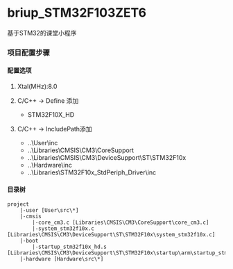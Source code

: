 # briup_STM32F103ZET6
基于STM32的课堂小程序

### 项目配置步骤

#### 配置选项
1. Xtal(MHz):8.0

2. C/C++ -> Define 添加 
    - STM32F10X_HD

3. C/C++ -> IncludePath添加
    - ..\User\inc
    - ..\Libraries\CMSIS\CM3\CoreSupport
    - ..\Libraries\CMSIS\CM3\DeviceSupport\ST\STM32F10x
    - ..\Hardware\inc
    - ..\Libraries\STM32F10x_StdPeriph_Driver\inc
    
#### 目录树
```
project
    |-user [User\src\*]  
    |-cmsis
        |-core_cm3.c [Libraries\CMSIS\CM3\CoreSupport\core_cm3.c]
        |-system_stm32f10x.c [Libraries\CMSIS\CM3\DeviceSupport\ST\STM32F10x\system_stm32f10x.c]
    |-boot
        |-startup_stm32f10x_hd.s [Libraries\CMSIS\CM3\DeviceSupport\ST\STM32F10x\startup\arm\startup_stm32f10x_hd.s]
    |-hardware [Hardware\src\*]
```

